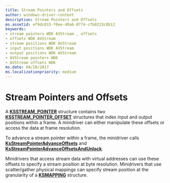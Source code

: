 ```yaml
---
title: Stream Pointers and Offsets
author: windows-driver-content
description: Stream Pointers and Offsets
ms.assetid: ef9dc015-f0ee-49a6-8774-cfb0223c8b12
keywords:
- stream pointers WDK AVStream , offsets
- offsets WDK AVStream
- stream positions WDK AVStream
- input positions WDK AVStream
- output positions WDK AVStream
- AVStream pointers WDK
- AVStream offsets WDK
ms.date: 04/20/2017
ms.localizationpriority: medium
---
```


# Stream Pointers and Offsets





A [**KSSTREAM\_POINTER**](https://msdn.microsoft.com/library/windows/hardware/ff567139) structure contains two [**KSSTREAM\_POINTER\_OFFSET**](https://msdn.microsoft.com/library/windows/hardware/ff567140) structures that index input and output positions within a frame. A minidriver can either manipulate these offsets or access the data at frame resolution.

To advance a stream pointer within a frame, the minidriver calls [**KsStreamPointerAdvanceOffsets**](https://msdn.microsoft.com/library/windows/hardware/ff567126) and [**KsStreamPointerAdvanceOffsetsAndUnlock**](https://msdn.microsoft.com/library/windows/hardware/ff567127).

Minidrivers that access stream data with virtual addresses can use these offsets to specify a stream position at byte resolution. Minidrivers that use scatter/gather physical mappings can specify stream position at the granularity of a [**KSMAPPING**](https://msdn.microsoft.com/library/windows/hardware/ff563394) structure.

 

 




